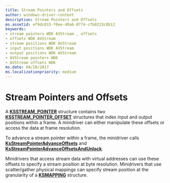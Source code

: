 ```yaml
---
title: Stream Pointers and Offsets
author: windows-driver-content
description: Stream Pointers and Offsets
ms.assetid: ef9dc015-f0ee-49a6-8774-cfb0223c8b12
keywords:
- stream pointers WDK AVStream , offsets
- offsets WDK AVStream
- stream positions WDK AVStream
- input positions WDK AVStream
- output positions WDK AVStream
- AVStream pointers WDK
- AVStream offsets WDK
ms.date: 04/20/2017
ms.localizationpriority: medium
---
```


# Stream Pointers and Offsets





A [**KSSTREAM\_POINTER**](https://msdn.microsoft.com/library/windows/hardware/ff567139) structure contains two [**KSSTREAM\_POINTER\_OFFSET**](https://msdn.microsoft.com/library/windows/hardware/ff567140) structures that index input and output positions within a frame. A minidriver can either manipulate these offsets or access the data at frame resolution.

To advance a stream pointer within a frame, the minidriver calls [**KsStreamPointerAdvanceOffsets**](https://msdn.microsoft.com/library/windows/hardware/ff567126) and [**KsStreamPointerAdvanceOffsetsAndUnlock**](https://msdn.microsoft.com/library/windows/hardware/ff567127).

Minidrivers that access stream data with virtual addresses can use these offsets to specify a stream position at byte resolution. Minidrivers that use scatter/gather physical mappings can specify stream position at the granularity of a [**KSMAPPING**](https://msdn.microsoft.com/library/windows/hardware/ff563394) structure.

 

 




